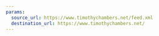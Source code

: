 ```yaml
---
params:
  source_url: https://www.timothychambers.net/feed.xml
  destination_url: https://www.timothychambers.net/
---
```

